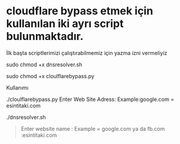 # cloudflare bypass etmek için kullanılan iki ayrı script bulunmaktadır.

İlk başta scriptlerimizi çalıştırabilmemiz için  yazma izni vermeliyiz

sudo chmod +x dnsresolver.sh

sudo chmod +x  cloulflarebypass.py

Kullanımı 

./cloulflarebypass.py 
Enter Web Site Adress: Example:google.com = esintitaki.com


./dnsresolver.sh 
      
> Enter website name : Example =  google.com  ya da  fb.com :esintitaki.com
